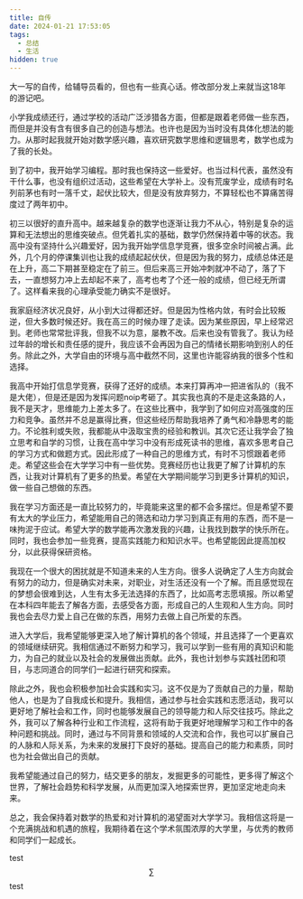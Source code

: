 ```yaml
---
title: 自传
date: 2024-01-21 17:53:05
tags:
  - 总结
  - 生活
hidden: true
---
```


 大一写的自传，给辅导员看的，但也有一些真心话。修改部分发上来就当这18年的游记吧。 

<!-- more -->

小学我成绩还行，通过学校的活动广泛涉猎各方面，但都是跟着老师做一些东西，而但是并没有含有很多自己的创造与想法。也许也是因为当时没有具体化想法的能力。从那时起我就开始对数学感兴趣，喜欢研究数学思维和逻辑思考，数学也成为了我的长处。

到了初中，我开始学习编程。那时我也保持这一些爱好。也当过科代表，虽然没有干什么事，也没有组织过活动，这些希望在大学补上。没有荒废学业，成绩有时名列前茅也有时一落千丈，起伏比较大，但是没有放弃努力，不算轻松也不算痛苦得度过了两年初中。

初三以很好的直升高中。越来越复杂的数学也逐渐让我力不从心，特别是复杂的运算和无法想出的思维突破点。但凭着扎实的基础，数学仍然保持着中等的状态。我高中没有坚持什么兴趣爱好，因为我开始学信息学竞赛，很多空余时间被占满。此外，几个月的停课集训也让我的成绩起起伏伏，但是因为我的努力，成绩总体还是在上升，高二下期甚至稳定在了前三。但后来高三开始冲刺就冲不动了，落了下去，一直想努力冲上去却起不来了，高考也考了个还一般的成绩，但已经无所谓了。这样看来我的心理承受能力确实不是很好。

我家庭经济状况良好，从小到大过得都还好。但是因为性格内敛，有时会比较叛逆，但大多数时候还好。我在高三的时候办理了走读。因为某些原因，早上经常迟到。老师也常常批评我，但我不以为意，屡教不改。后来也没有管我了。我认为经过年龄的增长和责任感的提升，我应该不会再因为自己的情绪长期影响到别人的任务。除此之外，大学自由的环境与高中截然不同，这里也许能容纳我的很多个性和选择。

我高中开始打信息学竞赛，获得了还好的成绩。本来打算再冲一把进省队的（我不是大佬），但是还是因为发挥问题noip考砸了。其实我也真的不是走这条路的人，我不是天才，思维能力上差太多了。在这些比赛中，我学到了如何应对高强度的压力和竞争。虽然并不总是赢得比赛，但这些经历帮助我培养了勇气和冷静思考的能力。不论胜利或失败，我都能从中汲取宝贵的经验和教训。其次它还让我学会了独立思考和自学的习惯，让我在高中学习中没有形成死读书的思维，喜欢多思考自己的学习方式和做题方式。因此形成了一种自己的思维方式，有时不习惯跟着老师走。希望这些会在大学学习中有一些优势。竞赛经历也让我更了解了计算机的东西，让我对计算机有了更多的热爱。希望在大学期间能学习到更多计算机的知识，做一些自己想做的东西。

我在学习方面还是一直比较努力的，毕竟能来这里的都不会多摆烂。但是希望不要有太大的学业压力，希望能用自己的筛选和动力学习到真正有用的东西，而不是一味拘泥于应试。希望大学的数学能再次激发我的兴趣，让我找到数学的快乐所在。同时，我也会参加一些竞赛，提高实践能力和知识水平。也希望能因此提高加权分，以此获得保研资格。

我现在一个很大的困扰就是不知道未来的人生方向。很多人说确定了人生方向就会有努力的动力，但是确实对未来，对职业，对生活还没有一个了解。而且感觉现在的梦想会很难到达，人生有太多无法选择的东西了，比如高考志愿填报。所以希望在本科四年能去了解各方面，去感受各方面，形成自己的人生观和人生方向。同时我也会去尽力爱上自己在做的东西，用努力去做上自己所爱的东西。

进入大学后，我希望能够更深入地了解计算机的各个领域，并且选择了一个更喜欢的领域继续研究。我相信通过不断努力和学习，我可以学到一些有用的真知识和能力，为自己的就业以及社会的发展做出贡献。此外，我也计划参与实践社团和项目，与志同道合的同学们一起进行研究和探索。

除此之外，我也会积极参加社会实践和实习。这不仅是为了贡献自己的力量，帮助他人，也是为了自我成长和提升。我相信，通过参与社会实践和志愿活动，我可以更好地了解社会和工作，同时也能够发展自己的领导能力和人际交往技巧。除此之外，我可以了解各种行业和工作流程，这将有助于我更好地理解学习和工作中的各种问题和挑战。同时，通过与不同背景和领域的人交流和合作，我也可以扩展自己的人脉和人际关系，为未来的发展打下良好的基础。提高自己的能力和素质，同时也为社会做出自己的贡献。

我希望能通过自己的努力，结交更多的朋友，发掘更多的可能性，更多得了解这个世界，了解社会趋势和科学发展，从而更加深入地探索世界，更加坚定地走向未来。

总之，我会保持着对数学的热爱和对计算机的渴望面对大学学习。我相信这将是一个充满挑战和机遇的旅程，我期待着在这个学术氛围浓厚的大学里，与优秀的教师和同学们一起成长。

test$$\sum$$test
